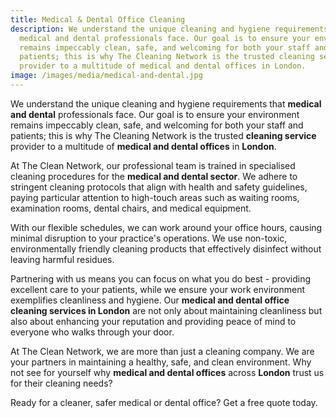 ```yaml
---
title: Medical & Dental Office Cleaning
description: We understand the unique cleaning and hygiene requirements that
  medical and dental professionals face. Our goal is to ensure your environment
  remains impeccably clean, safe, and welcoming for both your staff and
  patients; this is why The Cleaning Network is the trusted cleaning service
  provider to a multitude of medical and dental offices in London.
image: /images/media/medical-and-dental.jpg
---
```

We understand the unique cleaning and hygiene requirements that <strong>medical and dental</strong> professionals face. Our goal is to ensure your environment remains impeccably clean, safe, and welcoming for both your staff and patients; this is why The Cleaning Network is the trusted <strong>cleaning service</strong> provider to a multitude of <strong>medical and dental offices</strong> in <strong>London</strong>.

At The Clean Network, our professional team is trained in specialised cleaning procedures for the <strong>medical and dental sector</strong>. We adhere to stringent cleaning protocols that align with health and safety guidelines, paying particular attention to high-touch areas such as waiting rooms, examination rooms, dental chairs, and medical equipment.

With our flexible schedules, we can work around your office hours, causing minimal disruption to your practice's operations. We use non-toxic, environmentally friendly cleaning products that effectively disinfect without leaving harmful residues.

Partnering with us means you can focus on what you do best - providing excellent care to your patients, while we ensure your work environment exemplifies cleanliness and hygiene. Our <strong>medical and dental office cleaning services in London</strong> are not only about maintaining cleanliness but also about enhancing your reputation and providing peace of mind to everyone who walks through your door.

At The Clean Network, we are more than just a cleaning company. We are your partners in maintaining a healthy, safe, and clean environment. Why not see for yourself why <strong>medical and dental offices</strong> across <strong>London</strong> trust us for their cleaning needs?

Ready for a cleaner, safer medical or dental office? Get a free quote today.